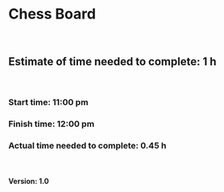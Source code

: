 # Chess Board

<br>

## Estimate of time needed to complete: 1 h
<br>

### Start time: 11:00 pm
### Finish time: 12:00 pm
### Actual time needed to complete: 0.45 h
<br>


#### Version: 1.0
